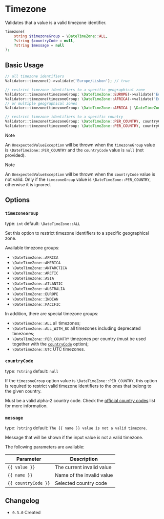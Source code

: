 # Timezone

Validates that a value is a valid timezone identifier.

```php
Timezone(
    string $timezoneGroup = \DateTimeZone::ALL,
    ?string $countryCode = null,
    ?string $message = null
);
```

## Basic Usage

```php
// all timezone identifiers
Validator::timezone()->validate('Europe/Lisbon'); // true

// restrict timezone identifiers to a specific geographical zone
Validator::timezone(timezoneGroup: \DateTimeZone::EUROPE)->validate('Europe/Lisbon'); // true
Validator::timezone(timezoneGroup: \DateTimeZone::AFRICA)->validate('Europe/Lisbon'); // false
// or multiple geographical zones
Validator::timezone(timezoneGroup: \DateTimeZone::AFRICA | \DateTimeZone::EUROPE)->validate('Europe/Lisbon'); // true

// restrict timezone identifiers to a specific country
Validator::timezone(timezoneGroup: \DateTimeZone::PER_COUNTRY, countryCode: 'pt')->validate('Europe/Lisbon'); // true
Validator::timezone(timezoneGroup: \DateTimeZone::PER_COUNTRY, countryCode: 'en')->validate('Europe/Lisbon'); // false
```

> [!NOTE]
> An `UnexpectedValueException` will be thrown when the `timezoneGroup` value is `\DateTimeZone::PER_COUNTRY`
> and the `countryCode` value is `null` (not provided).

> [!NOTE]
> An `UnexpectedValueException` will be thrown when the `countryCode` value is not valid.
> Only if the `timezoneGroup` value is `\DateTimeZone::PER_COUNTRY`, otherwise it is ignored.

## Options

### `timezoneGroup`

type: `int` default: `\DateTimeZone::ALL`

Set this option to restrict timezone identifiers to a specific geographical zone. 

Available timezone groups:

- `\DateTimeZone::AFRICA`
- `\DateTimeZone::AMERICA`
- `\DateTimeZone::ANTARCTICA`
- `\DateTimeZone::ARCTIC`
- `\DateTimeZone::ASIA`
- `\DateTimeZone::ATLANTIC`
- `\DateTimeZone::AUSTRALIA`
- `\DateTimeZone::EUROPE`
- `\DateTimeZone::INDIAN`
- `\DateTimeZone::PACIFIC`

In addition, there are special timezone groups:

- `\DateTimeZone::ALL` all timezones;
- `\DateTimeZone::ALL_WITH_BC` all timezones including deprecated timezones;
- `\DateTimeZone::PER_COUNTRY` timezones per country (must be used together with the [`countryCode`](#countrycode) option);
- `\DateTimeZone::UTC` UTC timezones.

### `countryCode`

type: `?string` default: `null`

If the `timezoneGroup` option value is `\DateTimeZone::PER_COUNTRY`, 
this option is required to restrict valid timezone identifiers to the ones that belong to the given country.

Must be a valid alpha-2 country code.
Check the [official country codes](https://en.wikipedia.org/wiki/ISO_3166-1#Current_codes) list for more information.

### `message`

type: `?string` default: `The {{ name }} value is not a valid timezone.`

Message that will be shown if the input value is not a valid timezone.

The following parameters are available:

| Parameter           | Description               |
|---------------------|---------------------------|
| `{{ value }}`       | The current invalid value |
| `{{ name }}`        | Name of the invalid value |
| `{{ countryCode }}` | Selected country code     |

## Changelog

- `0.3.0` Created
